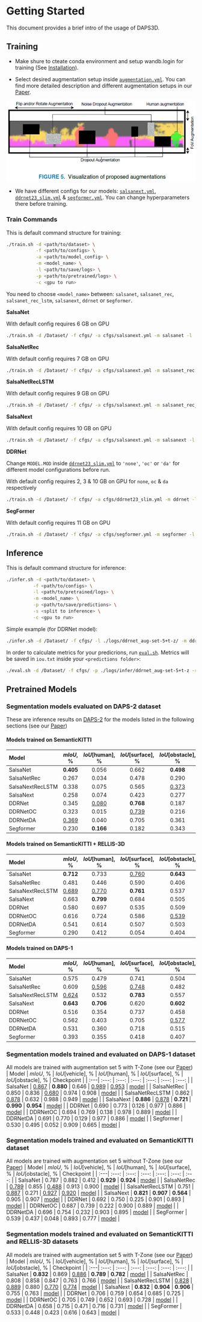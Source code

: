 # Getting Started
This document provides a brief intro of the usage of DAPS3D.
## Training
- Make shure to cteate conda environment and setup wandb.login for training (See [Installation](./INSTALL.md)).

- Select desired augmentation setup inside [`augmentation.yml`](./cfgs/augmentation.yml). You can find more detailed description and different augmentation setups in our [Paper](). 

![Augmentations](images/augmentations.png)

- We have different configs for our models: [`salsanext.yml`](./cfgs/salsanext.yml), [`ddrnet23_slim.yml`](./cfgs/ddrnet23_slim.yml) & [`segformer.yml`](./cfgs/segformer.yml). You can change hyperparameters there before training.

### Train Commands
This is default command structure for training:
```bash
./train.sh -d <path/to/dataset> \
           -f <path/to/configs> \
           -a <path/to/model_config> \
           -m <model_name> \
           -l <path/to/save/logs> \
           -p <path/to/pretrained/logs> \
           -c <gpu to run>
```
You need to choose `<model_name>` between: `salsanet`,  `salsanet_rec`, `salsanet_rec_lstm`, `salsanext`, `ddrnet` or s`egformer`.

**SalsaNet**

With default config requires 6 GB on GPU
```bash
./train.sh -d /Dataset/ -f cfgs/ -a cfgs/salsanext.yml -m salsanet -l ./logs/ -c 0
```

**SalsaNetRec**

With default config requires 7 GB on GPU
```bash
./train.sh -d /Dataset/ -f cfgs/ -a cfgs/salsanext.yml -m salsanet_rec -l ./logs/ -c 0
```
**SalsaNetRecLSTM**

With default config requires 9 GB on GPU
```bash
./train.sh -d /Dataset/ -f cfgs/ -a cfgs/salsanext.yml -m salsanet_rec_lstm -l ./logs/ -c 0
```
**SalsaNext**

With default config requires 10 GB on GPU
```bash
./train.sh -d /Dataset/ -f cfgs/ -a cfgs/salsanext.yml -m salsanext -l ./logs/ -c 0
```
**DDRNet**

Change `MODEL.MOD` inside [`ddrnet23_slim.yml`](./cfgs/ddrnet23_slim.yml) to `'none'`, `'oc'` or `'da'` for different model configurations before run. 

With default config requires 2, 3 & 10 GB on GPU for `none`, `oc` & `da` respectively 
```bash
./train.sh -d /Dataset/ -f cfgs/ -a cfgs/ddrnet23_slim.yml -m ddrnet -l ./logs/ -c 0
```
**SegFormer**

With default config requires 11 GB on GPU
```bash
./train.sh -d /Dataset/ -f cfgs/ -a cfgs/segformer.yml -m segformer -l ./logs/ -c 0
```

## Inference
This is default command structure for inference:
```bash
./infer.sh -d <path/to/dataset> \
          -f <path/to/configs> \
          -l <path/to/pretrained/logs> \
          -m <model_name> \
          -p <path/to/save/predictions> \
          -s <split to inference> \
          -c <gpu to run>
```
Simple example (for DDRNet model):
```bash
./infer.sh -d /Dataset/ -f cfgs/ -l ./logs/ddrnet_aug-set-5+t-z/ -m ddrnet  -p ./logs/infer/ddrnet_aug-set-5+t-z -s valid -c 0
```

In order to calculate metrics for your predicrions, run [`eval.sh`](./eval.sh). Metrics will be saved in `iou.txt` inside your `<predictions folder>`:
```bash
./eval.sh -d /Dataset/ -f cfgs/ -p ./logs/infer/ddrnet_aug-set-5+t-z -s valid
```
## Pretrained Models

### Segmentation models evaluated on DAPS-2 dataset
These are inference results on [DAPS-2](./DATASET.md#daps-2) for the models listed in the following sections (see our [Paper]())

#### Models trained on SemanticKITTI
| Model | $mIoU$, % | $IoU$[human], % | $IoU$[surface], % | $IoU$[obstacle], % | Checkpoint |
|   :---| :---:   |  :---: |    :---:   |    :---:   |    :---:   |
| SalsaNet | **0.405** | 0.056 | 0.662 | **0.498** | [model](https://drive.google.com/file/d/1eHKGhjuOZDUT3m6bEePGi8BfVAm3upp7/view?usp=share_link) |
| SalsaNetRec | 0.267 | 0.034 | 0.478 | 0.290 | [model](https://drive.google.com/file/d/1DKCu5bd1xLhY6TNnt9Vulw0KiLcu7PXr/view?usp=share_link) |
| SalsaNextRecLSTM | 0.338 | 0.075 | 0.565 | <ins>0.373</ins> | [model](https://drive.google.com/file/d/1m3UxiRSErxxgl9oy6wZFUF5op1pj6iC3/view?usp=share_link) |
| SalsaNext | 0.258 | 0.074 | 0.423 | 0.277 | [model](https://drive.google.com/file/d/1LE-xa_imnkMWfVaTl78j3OlkRZg9qq9p/view?usp=share_link) |
| DDRNet | 0.345 | <ins>0.080</ins> | **0.768** | 0.187 | [model](https://drive.google.com/file/d/1RD-4-6xCefSY4WGdY6josGjTtmtWvPcB/view?usp=share_link) |
| DDRNetOC | 0.323 | 0.015 | <ins>0.739</ins> | 0.216 | [model](https://drive.google.com/file/d/1vkAu0caizss13hqXwB3pag9yiQ-Odykq/view?usp=share_link) |
| DDRNetDA | <ins>0.369</ins> | 0.040 | 0.705 | 0.361 | [model](https://drive.google.com/file/d/1v0B4CkkK92486dEAht4vfbOxpsDvCBhI/view?usp=share_link) |
| Segformer | 0.230 | **0.166** | 0.182 | 0.343 | [model](https://drive.google.com/file/d/1hdFsG89KH3ArN7xtSgsbkE56tnUStJBR/view?usp=share_link) |

#### Models trained on SemanticKITTI + RELLIS-3D
| Model | $mIoU$, % | $IoU$[human], % | $IoU$[surface], % | $IoU$[obstacle], % | Checkpoint |
|   :---| :---:   |  :---: |    :---:   |    :---:   |    :---:   |
| SalsaNet | **0.712** | 0.733 | <ins>0.760</ins> | **0.643** | [model]() |
| SalsaNetRec | 0.481 | 0.446 | 0.590 | 0.406 | [model]() |
| SalsaNextRecLSTM | <ins>0.689</ins> | <ins>0.770</ins> | **0.761** | 0.537 | [model]() |
| SalsaNext | 0.663 | **0.799** | 0.684 | 0.505 | [model]() |
| DDRNet | 0.580 | 0.697 | 0.535 | 0.509 | [model]() |
| DDRNetOC | 0.616 | 0.724 | 0.586 | <ins>0.539</ins> | [model]() |
| DDRNetDA | 0.541 | 0.614 | 0.507 | 0.503 | [model]() |
| Segformer | 0.290 | 0.412 | 0.054 | 0.404 | [model]() |

#### Models trained on DAPS-1
| Model | $mIoU$, % | $IoU$[human], % | $IoU$[surface], % | $IoU$[obstacle], % | Checkpoint |
|   :---| :---:   |  :---: |    :---:   |    :---:   |    :---:   |
| SalsaNet | 0.575 | 0.479 | 0.741 | 0.504 | [model](https://drive.google.com/file/d/1MeoWM69f3uEh2jZ1NFlYShc5IEYa4G-1/view?usp=share_link) |
| SalsaNetRec | 0.609 | <ins>0.596</ins> | <ins>0.748</ins> | 0.482 | [model](https://drive.google.com/file/d/1I6AfgG4pGJZ59cbZYK0xRkH9WNMkPq26/view?usp=share_link) |
| SalsaNextRecLSTM | <ins>0.624</ins> | 0.532 | **0.783** | 0.557 | [model](https://drive.google.com/file/d/1cxwkEZ-BX4Acxg5k_v-ofjNlRRp8zECB/view?usp=share_link) |
| SalsaNext | **0.643** | **0.706** | 0.620 | **0.602** | [model](https://drive.google.com/file/d/16StA3dg5TNIs3x2MODkmF1SauzdRWe1q/view?usp=share_link) |
| DDRNet | 0.516 | 0.354 | 0.737 | 0.458 | [model](https://drive.google.com/file/d/1i-7LPWBdkwwwmoOob4mhi63VPhwsT9IK/view?usp=share_link) |
| DDRNetOC | 0.562 | 0.403 | 0.705 | <ins>0.577</ins> | [model](https://drive.google.com/file/d/1wA3bYyySH3vbl1bQJnBjVrbrotbg-tsH/view?usp=share_link) |
| DDRNetDA | 0.531 | 0.360 | 0.718 | 0.515 | [model](https://drive.google.com/file/d/1QkuXkKsX6nJQVgZk-xYKDfWze1uk-kxW/view?usp=share_link) |
| Segformer | 0.393 | 0.355 | 0.418 | 0.407 | [model](https://drive.google.com/file/d/1kW9KI6KRwh5eWn1XBMW-N3BMRhndSRzN/view?usp=share_link) |


### Segmentation models trained and evaluated on DAPS-1 dataset
All models are trained with augmentation set 5 with T-Zone (see our [Paper]())
| Model | $mIoU$, % | $IoU$[vehicle], % | $IoU$[human], % | $IoU$[surface], % | $IoU$[obstacle], % | Checkpoint |
|   :---| :---:   |  :---: |    :---:   |    :---:   |    :---:   |    :---:   |
| SalsaNet | <ins>0.867</ins> | **0.880** | 0.646 | <ins>0.989</ins> | <ins>0.953</ins> |  [model](https://drive.google.com/file/d/1MeoWM69f3uEh2jZ1NFlYShc5IEYa4G-1/view?usp=share_link) |
| SalsaNetRec | 0.850 | 0.836 | <ins>0.680</ins> | 0.974 | 0.908 |  [model](https://drive.google.com/file/d/1I6AfgG4pGJZ59cbZYK0xRkH9WNMkPq26/view?usp=share_link) |
| SalsaNetRecLSTM | 0.862 | <ins>0.878</ins> | 0.632 | 0.988 | 0.949 |  [model](https://drive.google.com/file/d/1cxwkEZ-BX4Acxg5k_v-ofjNlRRp8zECB/view?usp=share_link) |
| SalsaNext | **0.886** | <ins>0.878</ins> | **0.721** | **0.990** | **0.954** |  [model](https://drive.google.com/file/d/16StA3dg5TNIs3x2MODkmF1SauzdRWe1q/view?usp=share_link) |
| DDRNet | 0.690 | 0.773 | 0.126 | 0.977 | 0.886 |  [model](https://drive.google.com/file/d/1i-7LPWBdkwwwmoOob4mhi63VPhwsT9IK/view?usp=share_link) |
| DDRNetOC | 0.694 | 0.769 | 0.138 | 0.978 | 0.889 |  [model](https://drive.google.com/file/d/1wA3bYyySH3vbl1bQJnBjVrbrotbg-tsH/view?usp=share_link) |
| DDRNetDA | 0.691 | 0.770 | 0.129 | 0.977 | 0.886 |  [model](https://drive.google.com/file/d/1QkuXkKsX6nJQVgZk-xYKDfWze1uk-kxW/view?usp=share_link) |
| Segformer | 0.530 | 0.495 | 0.052 | 0.909 | 0.665 |  [model](https://drive.google.com/file/d/1kW9KI6KRwh5eWn1XBMW-N3BMRhndSRzN/view?usp=share_link) |

### Segmentation models trained and evaluated on SemanticKITTI dataset
All models are trained with augmentation set 5 without T-Zone (see our [Paper]())
| Model | $mIoU$, % | $IoU$[vehicle], % | $IoU$[human], % | $IoU$[surface], % | $IoU$[obstacle], % | Checkpoint |
|   :---| :---:   |  :---: |    :---:   |    :---:   |    :---:   |    :---:   |
| SalsaNet | 0.787 | 0.882 | 0.412 | **0.929** | **0.924** | [model](https://drive.google.com/file/d/1eHKGhjuOZDUT3m6bEePGi8BfVAm3upp7/view?usp=share_link) |
| SalsaNetRec | <ins>0.789</ins> | 0.855 | <ins>0.488</ins> | 0.913 | 0.900 | [model](https://drive.google.com/file/d/1DKCu5bd1xLhY6TNnt9Vulw0KiLcu7PXr/view?usp=share_link) |
| SalsaNetRecLSTM | 0.751 | <ins>0.887</ins> | 0.271 | <ins>0.927</ins> | <ins>0.920</ins> | [model](https://drive.google.com/file/d/1m3UxiRSErxxgl9oy6wZFUF5op1pj6iC3/view?usp=share_link) |
| SalsaNext | **0.821** | **0.907** | **0.564** | 0.905 | 0.907 | [model](https://drive.google.com/file/d/1LE-xa_imnkMWfVaTl78j3OlkRZg9qq9p/view?usp=share_link) |
| DDRNet | 0.692 | 0.750 | 0.225 | 0.901 | 0.893 | [model](https://drive.google.com/file/d/1RD-4-6xCefSY4WGdY6josGjTtmtWvPcB/view?usp=share_link) |
| DDRNetOC | 0.687 | 0.739 | 0.222 | 0.900 | 0.889 | [model](https://drive.google.com/file/d/1vkAu0caizss13hqXwB3pag9yiQ-Odykq/view?usp=share_link) |
| DDRNetDA | 0.696 | 0.754 | 0.232 | 0.903 | 0.895 | [model](https://drive.google.com/file/d/1v0B4CkkK92486dEAht4vfbOxpsDvCBhI/view?usp=share_link) |
| SegFormer | 0.539 | 0.437 | 0.048 | 0.893 | 0.777 | [model](https://drive.google.com/file/d/1hdFsG89KH3ArN7xtSgsbkE56tnUStJBR/view?usp=share_link) |

### Segmentation models trained and evaluated on SemanticKITTI and RELLIS-3D datasets
All models are trained with augmentation set 5 with T-Zone (see our [Paper]())
| Model | $mIoU$, % | $IoU$[vehicle], % | $IoU$[human], % | $IoU$[surface], % | $IoU$[obstacle], % | Checkpoint |
|   :---| :---:   |  :---: |    :---:   |    :---:   |    :---:   |    :---:   |
| SalsaNet | **0.832** | 0.869 | <ins>0.886</ins> | **0.789** | **0.782** | [model]() |
| SalsaNetRec | 0.808 | 0.858 | 0.847 | 0.763 | 0.766 | [model]() |
| SalsaNetRecLSTM | <ins>0.828</ins> | <ins>0.889</ins> | 0.880 | <ins>0.770</ins> | <ins>0.774</ins> | [model]() |
| SalsaNext | **0.832** | **0.904** | **0.906** | 0.755 | 0.763 | [model]() |
| DDRNet | 0.706 | 0.759 | 0.654 | 0.685 | 0.725 | [model]() |
| DDRNetOC | 0.705 | 0.749 | 0.652 | 0.693 | 0.728 | [model]() |
| DDRNetDA | 0.658 | 0.715 | 0.471 | 0.716 | 0.731 | [model]() |
| SegFormer | 0.533 | 0.448 | 0.423 | 0.616 | 0.643 | [model]() |
